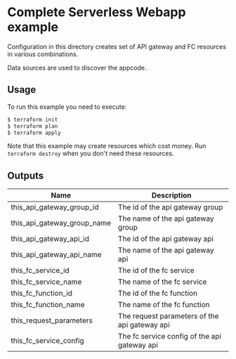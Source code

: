 # Complete Serverless Webapp example

Configuration in this directory creates set of API gateway and FC resources in various combinations.

Data sources are used to discover the appcode.

## Usage

To run this example you need to execute:

```bash
$ terraform init
$ terraform plan
$ terraform apply
```

Note that this example may create resources which cost money. Run `terraform destroy` when you don't need these resources.

<!-- BEGINNING OF PRE-COMMIT-TERRAFORM DOCS HOOK -->
## Outputs

| Name | Description |
|------|-------------|
| this\_api\_gateway\_group\_id | The id of the api gateway group |
| this\_api\_gateway\_group\_name | The name of the api gateway group |
| this\_api\_gateway\_api\_id | The id of the api gateway api |
| this\_api\_gateway\_api\_name | The name of the api gateway api |
| this\_fc\_service\_id | The id of the fc service |
| this\_fc\_service\_name | The name of the fc service |
| this\_fc\_function\_id | The id of the fc function  |
| this\_fc\_function\_name | The name of the fc function  |
| this\_request\_parameters | The request parameters of the api gateway api |
| this\_fc\_service\_config | The fc service config of the api gateway api |

<!-- END OF PRE-COMMIT-TERRAFORM DOCS HOOK -->
